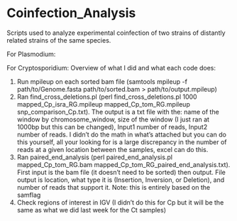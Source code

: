 # Coinfection_Analysis
Scripts used to analyze experimental coinfection of two strains of distantly related strains of the same species.

For Plasmodium:


For Cryptosporidium:
Overview of what I did and what each code does:
1.	Run mpileup on each sorted bam file (samtools mpileup -f path/to/Genome.fasta path/to/sorted.bam > path/to/output.mpileup)
2.	Ran find_cross_deletions.pl (perl find_cross_deletions.pl 1000 mapped_Cp_isra_RG.mpileup mapped_Cp_tom_RG.mpileup snp_comparison_Cp.txt). The output is a txt file with the: name of the window by chromosome_window, size of the window (I just ran at 1000bp but this can be changed), Input1 number of reads, Input2 number of reads. I didn’t do the math in what’s attached but you can do this yourself, all your looking for is a large discrepancy in the number of reads at a given location between the samples, excel can do this.
3.	Ran paired_end_analysis (perl paired_end_analysis.pl mapped_Cp_tom_RG.bam mapped_Cp_tom_RG_paired_end_analysis.txt). First input is the bam file (it doesn’t need to be sorted) then output. File output is location, what type it is (Insertion, Inversion, or Deletion), and number of reads that support it. 
Note: this is entirely based on the samflag
4.	Check regions of interest in IGV (I didn’t do this for Cp but it will be the same as what we did last week for the Ct samples)
